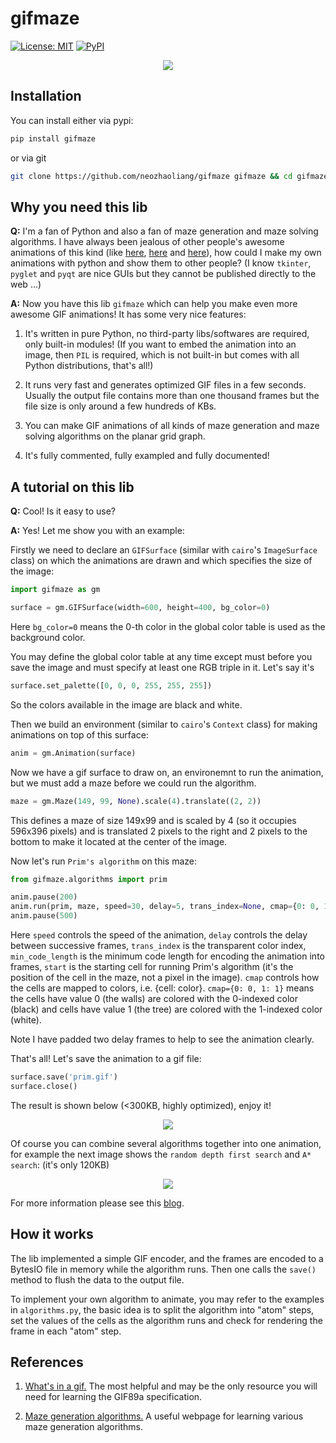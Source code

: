 # gifmaze

[![License: MIT](https://img.shields.io/badge/License-MIT-red.svg)](https://opensource.org/licenses/MIT) [![PyPI](https://img.shields.io/pypi/pyversions/Django.svg)]()

<p align="center"><img src="./img/logo.gif"></p>


## Installation

You can install either via pypi:

```bash
pip install gifmaze
```
or via git

```bash
git clone https://github.com/neozhaoliang/gifmaze gifmaze && cd gifmaze && python setup.py install
```

## Why you need this lib

**Q:** I'm a fan of Python and also a fan of maze generation and maze solving algorithms. I have always been jealous of other people's awesome animations of this kind (like [here](https://bl.ocks.org/mbostock/11357811), [here](https://bl.ocks.org/mbostock/c03ee31334ee89abad83) and [here](http://weblog.jamisbuck.org/2011/2/7/maze-generation-algorithm-recap)), how could I make my own animations with python and show them to other people? (I know `tkinter`, `pyglet` and `pyqt` are nice GUIs but they cannot be published directly to the web ...)

**A:** Now you have this lib `gifmaze` which can help you make even more awesome GIF animations! It has some very nice features:

1. It's written in pure Python, no third-party libs/softwares are required, only built-in modules! (If you want to embed the animation into an image, then `PIL` is required, which is not built-in but comes with all Python distributions, that's all!)

2. It runs very fast and generates optimized GIF files in a few seconds. Usually the output file contains more than one thousand frames but the file size is only around a few hundreds of KBs.

3. You can make GIF animations of all kinds of maze generation and maze solving algorithms on the planar grid graph. 

4. It's fully commented, fully exampled and fully documented!


## A tutorial on this lib


**Q:** Cool! Is it easy to use?

**A:** Yes! Let me show you with an example:

Firstly we need to declare an `GIFSurface` (similar with `cairo`'s `ImageSurface` class) on which the animations are drawn and which specifies the size of the image:

``` python
import gifmaze as gm

surface = gm.GIFSurface(width=600, height=400, bg_color=0)
```
Here `bg_color=0` means the 0-th color in the global color table is used as the background color.

You may define the global color table at any time except must before you save the image and must specify at least one RGB triple in it. Let's say it's

``` python
surface.set_palette([0, 0, 0, 255, 255, 255])
```
So the colors available in the image are black and white.

Then we build an environment (similar to `cairo`'s `Context` class) for making animations on top of this surface:

``` python
anim = gm.Animation(surface)
```

Now we have a gif surface to draw on, an environemnt to run the animation, but we must add a maze before we could run the algorithm.

``` python
maze = gm.Maze(149, 99, None).scale(4).translate((2, 2))
```
This defines a maze of size 149x99 and is scaled by 4 (so it occupies 596x396 pixels) and is translated 2 pixels to the right and 2 pixels to the bottom to make it located at the center of the image.

Now let's run `Prim's algorithm` on this maze:

``` python
from gifmaze.algorithms import prim

anim.pause(200)
anim.run(prim, maze, speed=30, delay=5, trans_index=None, cmap={0: 0, 1: 1}, min_code_length=2, start=(0, 0))
anim.pause(500)
```
Here `speed` controls the speed of the animation, `delay` controls the delay between successive frames, `trans_index` is the transparent color index, `min_code_length` is the minimum code length for encoding the animation into frames, `start` is the starting cell for running Prim's algorithm (it's the position of the cell in the maze, not a pixel in the image). `cmap` controls how the cells are mapped to colors, i.e. {cell: color}. `cmap={0: 0, 1: 1}` means the cells have value 0 (the walls) are colored with the 0-indexed color (black) and cells have value 1 (the tree) are colored with the 1-indexed color (white).

Note I have padded two delay frames to help to see the animation clearly.

That's all! Let's save the animation to a gif file:

``` python
surface.save('prim.gif')
surface.close()
```
The result is shown below (<300KB, highly optimized), enjoy it!

<p align="center"><img src="./img/prim.gif"></p>

Of course you can combine several algorithms together into one animation, for example the next image shows the `random depth first search` and `A* search`: (it's only 120KB)

<p align="center"><img src="./img/dfs_astar.gif"></p>

For more information please see this [blog](http://www.pywonderland.com/wilson/).


## How it works

The lib implemented a simple GIF encoder, and the frames are encoded to a BytesIO file in memory while the algorithm runs. Then one calls the `save()` method to flush the data to the output file.

To implement your own algorithm to animate, you may refer to the examples in `algorithms.py`, the basic idea is to split the algorithm into "atom" steps, set the values of the cells as the algorithm runs and check for rendering the frame in each "atom" step.

## References

1. [What's in a gif.](http://www.matthewflickinger.com/lab/whatsinagif/bits_and_bytes.asp) The most helpful and may be the only resource you will need for learning the GIF89a specification.

2. [Maze generation algorithms.](http://weblog.jamisbuck.org/2011/2/7/maze-generation-algorithm-recap) A useful webpage for learning various maze generation algorithms. 



